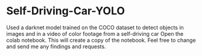 # Self-Driving-Car-YOLO
Used a darknet model trained on the COCO dataset to detect objects in images and in a video of color footage from a self-driving car
Open the colab notebook. This will create a copy of the notebook. Feel free to change and send me any findings and requests.
